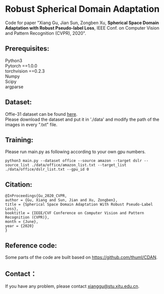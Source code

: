 # Robust Spherical Domain Adaptation
Code for paper "Xiang Gu, Jian Sun, Zongben Xu, **Spherical Space Domain Adaptation with Robust Pseudo-label Loss**, IEEE Conf. on Computer Vision and Pattern Recognition (CVPR), 2020".
## Prerequisites:
Python3 <br>
Pytorch ==1.0.0 <br>
torchvision ==0.2.3 <br>
Numpy <br>
Scipy <br>
argparse <br>
## Dataset:
Offie-31 dataset can be found [here](https://people.eecs.berkeley.edu/~jhoffman/domainadapt/). <br>
Please download the dataset and put it in './data' and modify the path of the images in every ".txt" file.
## Training:
Please run main.py as following according to your own gpu numbers.<br>
```
python3 main.py --dataset office --source amazon --target dslr --source_list ./data/office/amazon_list.txt --target_list ./data/office/dslr_list.txt --gpu_id 0 
```
## Citation:
```
@InProceedings{Gu_2020_CVPR,
author = {Gu, Xiang and Sun, Jian and Xu, Zongben},
title = {Spherical Space Domain Adaptation With Robust Pseudo-Label Loss},
booktitle = {IEEE/CVF Conference on Computer Vision and Pattern Recognition (CVPR)},
month = {June},
year = {2020}
}
```
## Reference code:
Some parts of the code are built based on https://github.com/thuml/CDAN.
## Contact：
If you have any problem, please contact xianggu@stu.xjtu.edu.cn.
